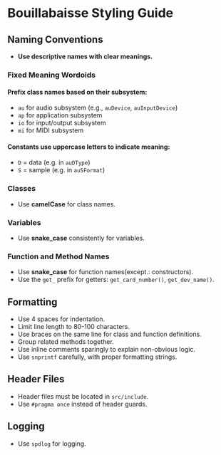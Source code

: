 # Bouillabaisse Styling Guide

## Naming Conventions
* **Use descriptive names with clear meanings.**

### Fixed Meaning Wordoids
#### Prefix class names based on their subsystem:
  * `au` for audio subsystem (e.g., `auDevice`, `auInputDevice`)
  * `ap` for application subsystem
  * `io` for input/output subsystem
  * `mi` for MIDI subsystem
#### Constants use uppercase letters to indicate meaning:
  * `D` = data (e.g. in `auDType`)
  * `S` = sample (e.g. in `auSFormat`)

### Classes

* Use **camelCase** for class names.

### Variables

* Use **snake\_case** consistently for variables.

### Function and Method Names

* Use **snake\_case** for function names(except.: constructors).
* Use the `get_` prefix for getters: `get_card_number()`, `get_dev_name()`.

## Formatting
* Use 4 spaces for indentation.
* Limit line length to 80-100 characters.
* Use braces on the same line for class and function definitions.
* Group related methods together.
* Use inline comments sparingly to explain non-obvious logic.
* Use `snprintf` carefully, with proper formatting strings.

## Header Files
* Header files must be located in `src/include`.
* Use `#pragma once` instead of header guards.

## Logging
* Use `spdlog` for logging.